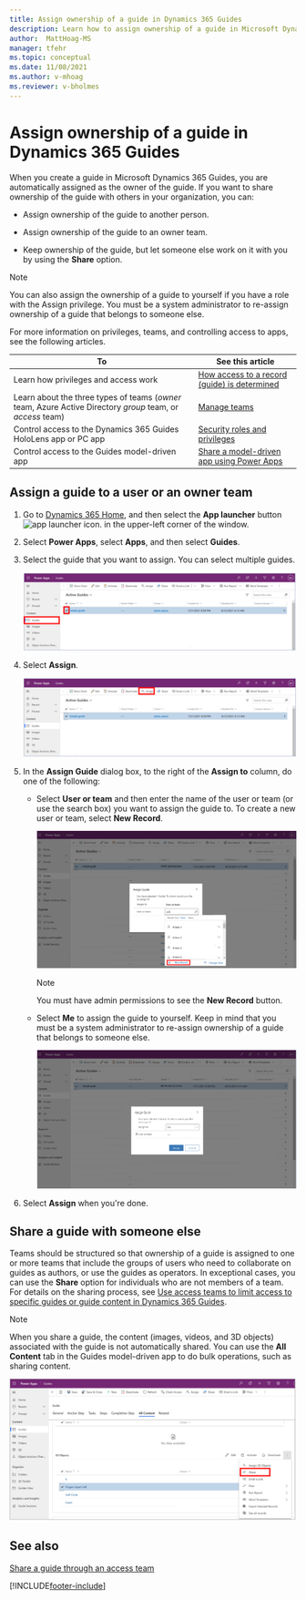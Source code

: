 ```yaml
---
title: Assign ownership of a guide in Dynamics 365 Guides
description: Learn how to assign ownership of a guide in Microsoft Dynamics 365 Guides.
author:  MattHoag-MS
manager: tfehr
ms.topic: conceptual
ms.date: 11/08/2021
ms.author: v-mhoag
ms.reviewer: v-bholmes
---
```

<!-- This article is a copy of the article below with the term "record" updated to "guide".   A better solution will have to be found to "customize" core power apps support documents to address the specific D365 Guides user experience.  
https://docs.microsoft.com/powerapps/user/assign-or-share-records -->

# Assign ownership of a guide in Dynamics 365 Guides

When you create a guide in Microsoft Dynamics 365 Guides, you are automatically assigned as the owner of the guide. If you want to share ownership of the guide with others in your organization, you can:

- Assign ownership of the guide to another person. 

- Assign ownership of the guide to an owner team. 

- Keep ownership of the guide, but let someone else work on it with you by using the **Share** option.

> [!NOTE]
> You can also assign the ownership of a guide to yourself if you have a role with the Assign privilege. You must be a system administrator to re-assign ownership of a guide that belongs to someone else.

For more information on privileges, teams, and controlling access to apps, see the following articles.

|To|See this article|
|---------------------------------------|-----------------------------------------------------|
|Learn how privileges and access work| [How access to a record (guide) is determined](/power-platform/admin/how-record-access-determined)|
|Learn about the three types of teams (*owner* team, Azure Active Directory *group* team, or *access* team)|[Manage teams](/power-platform/admin/manage-teams)|
|Control access to the Dynamics 365 Guides HoloLens app or PC app|[Security roles and privileges](/power-platform/admin/security-roles-privileges#team-members-privilege-inheritance)|
|Control access to the Guides model-driven app| [Share a model-driven app using Power Apps](/powerapps/maker/model-driven-apps/share-model-driven-app)|

## Assign a guide to a user or an owner team

1. Go to [Dynamics 365 Home](https://home.dynamics.com/), and then select the **App launcher** button ![app launcher icon.](media/app-launcher-icon.png) in the upper-left corner of the window.

2. Select **Power Apps**, select **Apps**, and then select **Guides**.  

3. Select the guide that you want to assign. You can select multiple guides.
   
   ![Select the guide that you want to reassign.](media/admin-access-assign-01.PNG "Select the guide that you want to reassign")

4. Select **Assign**.

   ![Select assign a guide.](media/admin-access-assign-02a.PNG "Select assign a guide")

5. In the **Assign Guide** dialog box, to the right of the **Assign to** column, do one of the following:

    - Select **User or team** and then enter the name of the user or team (or use the search box) you want to assign the guide to. To create a new user or team, select **New Record**.
      
      ![Use the lookup to reassign a guide.](media/admin-access-assign-04a.PNG "Use the lookup to reassign a guide")

      > [!NOTE]
      > You must have admin permissions to see the **New Record** button. 

    - Select **Me** to assign the guide to yourself. Keep in mind that you must be a system administrator to re-assign ownership of a guide that belongs to someone else.    
      
      ![Select Me to assign the guide to yourself.](media/admin-access-assign03a.PNG "Select Me to assign the guide to yourself")    
      
6. Select **Assign** when you're done.

## Share a guide with someone else

Teams should be structured so that ownership of a guide is assigned to one or more teams that include the groups of users who need to collaborate on guides as authors, or use the guides as operators. In exceptional cases, you can use the **Share** option for individuals who are not members of a team. For details on the sharing process, see [Use access teams to limit access to specific guides or guide content in Dynamics 365 Guides](/dynamics365/mixed-reality/guides/admin-access-teams).

> [!NOTE]
> When you share a guide, the content (images, videos, and 3D objects) associated with the guide is not automatically shared. You can use the **All Content** tab in the Guides model-driven app to do bulk operations, such as sharing content. 
>
> ![Screenshot of All Content tab in the Guides model-driven app.](media/mda-all-content-tab.PNG "Screenshot of All Content tab in the Guides model-driven app") 

## See also

[Share a guide through an access team](admin-access-teams.md)

[!INCLUDE[footer-include](../includes/footer-banner.md)]